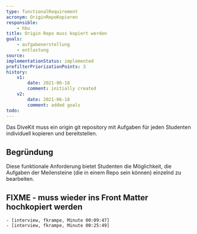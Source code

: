 ```yaml
---
type: functionalRequirement
acronym: OriginRepoKopieren
responsible: 
    - hbu
title: Origin Repo muss kopiert werden
goals: 
    - aufgabenerstellung
    - entlastung
source:
implementationStatus: implemented
prefilterPriorizationPoints: 3
history:
    v1:
        date: 2021-06-18
        comment: initially created
    v2:
        date: 2021-06-18
        comment: added goals
todo: 
---
```


Das DiveKit muss ein origin git repository mit Aufgaben für jeden Studenten individuell kopieren und bereitstellen.

## Begründung

Diese funktionale Anforderung bietet Studenten die Möglichkeit, die Aufgaben der
Meilensteine (die in einem Repo sein können) einzelnd zu bearbeiten.

## FIXME - muss wieder ins Front Matter hochkopiert werden
    - [interview, fkrampe, Minute 00:09:47]
    - [interview, fkrampe, Minute 00:25:49]